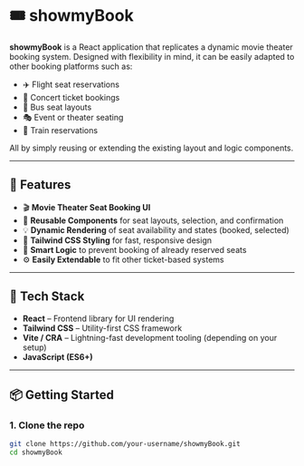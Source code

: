 # 🎟️ showmyBook

**showmyBook** is a React application that replicates a dynamic movie theater booking system. Designed with flexibility in mind, it can be easily adapted to other booking platforms such as:

- ✈️ Flight seat reservations
- 🎤 Concert ticket bookings
- 🚌 Bus seat layouts
- 🎭 Event or theater seating
- 🚂 Train reservations

All by simply reusing or extending the existing layout and logic components.

---

## 🚀 Features

- 🎬 **Movie Theater Seat Booking UI**
- 🧩 **Reusable Components** for seat layouts, selection, and confirmation
- 💡 **Dynamic Rendering** of seat availability and states (booked, selected)
- 🎨 **Tailwind CSS Styling** for fast, responsive design
- 🧠 **Smart Logic** to prevent booking of already reserved seats
- ⚙️ **Easily Extendable** to fit other ticket-based systems

---

## 🔧 Tech Stack

- **React** – Frontend library for UI rendering  
- **Tailwind CSS** – Utility-first CSS framework  
- **Vite / CRA** – Lightning-fast development tooling (depending on your setup)  
- **JavaScript (ES6+)**

---

## 📦 Getting Started

### 1. Clone the repo

```bash
git clone https://github.com/your-username/showmyBook.git
cd showmyBook

